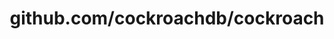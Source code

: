 ---
layout: post
title: github.com/cockroachdb/cockroach
categories: link
tags: [انگلیسی, گیت‌هاب, برنامه‌نویسی]
---